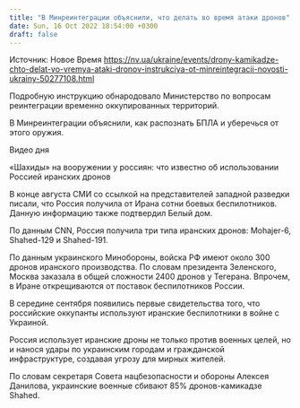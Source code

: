 ```yaml
---
title: "В Минреинтеграции объяснили, что делать во время атаки дронов"
date: Sun, 16 Oct 2022 18:54:00 +0300
draft: false
---
```

Источник: Новое Время https://nv.ua/ukraine/events/drony-kamikadze-chto-delat-vo-vremya-ataki-dronov-instrukciya-ot-minreintegracii-novosti-ukrainy-50277108.html


Подробную инструкцию обнародовало Министерство по вопросам реинтеграции временно оккупированных территорий.

В Минреинтеграции объяснили, как распознать БПЛА и уберечься от этого оружия.

 Видео дня   

«Шахиды» на вооружении у россиян: что известно об использовании Россией иранских дронов

В конце августа СМИ со ссылкой на представителей западной разведки писали, что Россия получила от Ирана сотни боевых беспилотников. Данную информацию также подтвердил Белый дом.

 По данным CNN, Россия получила три типа иранских дронов: Mohajer-6, Shahed-129 и Shahed-191.

 По данным украинского Минобороны, войска РФ имеют около 300 дронов иранского производства. По словам президента Зеленского, Москва заказала в общей сложности 2400 дронов у Тегерана. Впрочем, в Иране открещиваются от поставок беспилотников России.

В середине сентября появились первые свидетельства того, что российские оккупанты используют иранские беспилотники в войне с Украиной.

Россия использует иранские дроны не только против военных целей, но и нанося удары по украинским городам и гражданской инфраструктуре, создавая угрозу для мирных жителей.

По словам секретаря Совета нацбезопасности и обороны Алексея Данилова, украинские военные сбивают 85% дронов-камикадзе Shahed.
